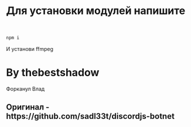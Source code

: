 <h1>Для установки модулей напишите</h1></br>

```sh
npm i
```


И установи ffmpeg<br/>
<h1>By thebestshadow</h1>

<p>Форканул Влад</p>

<h2> Оригинал - https://github.com/sadl33t/discordjs-botnet <h2>
